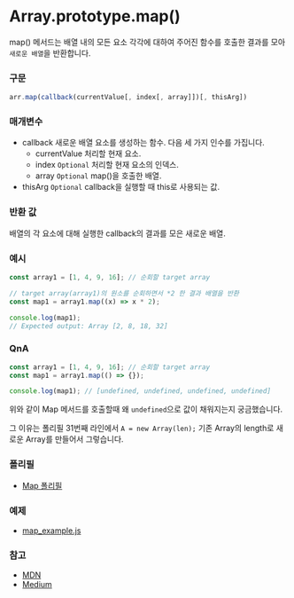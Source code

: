 # Array.prototype.map()

map() 메서드는 배열 내의 모든 요소 각각에 대하여 주어진 함수를 호출한 결과를 모아 `새로운 배열`을 반환합니다.

### 구문
```js
arr.map(callback(currentValue[, index[, array]])[, thisArg])
```

### 매개변수
- callback
  새로운 배열 요소를 생성하는 함수. 다음 세 가지 인수를 가집니다.
  - currentValue
  처리할 현재 요소.
  - index `Optional`
  처리할 현재 요소의 인덱스.
  - array `Optional`
  map()을 호출한 배열.
- thisArg `Optional`
callback을 실행할 때 this로 사용되는 값.

### 반환 값

배열의 각 요소에 대해 실행한 callback의 결과를 모은 새로운 배열.

### 예시
```js
const array1 = [1, 4, 9, 16]; // 순회할 target array

// target array(array1)의 원소를 순회하면서 *2 한 결과 배열을 반환
const map1 = array1.map((x) => x * 2);

console.log(map1);
// Expected output: Array [2, 8, 18, 32]

```

### QnA
```js
const array1 = [1, 4, 9, 16]; // 순회할 target array
const map1 = array1.map(() => {});

console.log(map1); // [undefined, undefined, undefined, undefined]
```

위와 같이 Map 메서드를 호출할때 왜 `undefined`으로 값이 채워지는지 궁금했습니다.

그 이유는 폴리필 31번째 라인에서 `A = new Array(len);` 기존 Array의 length로 새로운 Array를 만들어서 그렇습니다.

### 폴리필
- [Map 폴리필](./map_polyfills.js)

### 예제
- [map_example.js](./map_example.js)

### 참고
- [MDN](https://developer.mozilla.org/ko/docs/Web/JavaScript/Reference/Global_Objects/Array/map)
- [Medium](https://dongmin-jang.medium.com/javascript-15%EA%B0%80%EC%A7%80-%EC%9C%A0%EC%9A%A9%ED%95%9C-map-reduce-filter-bfbc74f0debd)